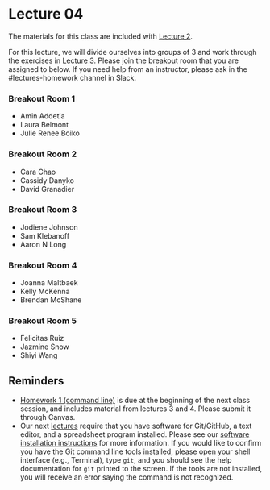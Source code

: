 # Lecture 04

The materials for this class are included with [Lecture 2](../lecture02).

For this lecture, we will divide ourselves into groups of 3 and work through the exercises in [Lecture 3](../lecture03). Please join the breakout room that you are assigned to below. If you need help from an instructor, please ask in the #lectures-homework channel in Slack.

### Breakout Room 1
- Amin Addetia
- Laura Belmont
- Julie Renee Boiko

### Breakout Room 2
- Cara Chao
- Cassidy Danyko
- David Granadier

### Breakout Room 3
- Jodiene Johnson
- Sam Klebanoff
- Aaron N Long

### Breakout Room 4
- Joanna Maltbaek
- Kelly McKenna
- Brendan McShane

### Breakout Room 5
- Felicitas Ruiz
- Jazmine Snow
- Shiyi Wang


## Reminders 

- [Homework 1 (command line)](../../homeworks/homework01) is due at the beginning of the next class session, and includes material from lectures 3 and 4. Please submit it through Canvas.
- Our next [lectures](../lecture05) require that you have software for Git/GitHub, a text editor, and a spreadsheet program installed. Please see our [software installation instructions](https://fredhutch.github.io/tfcb_2021/software/) for more information. If you would like to confirm you have the Git command line tools installed, please open your shell interface (e.g., Terminal), type `git`, and you should see the help documentation for `git` printed to the screen. If the tools are not installed, you will receive an error saying the command is not recognized.
